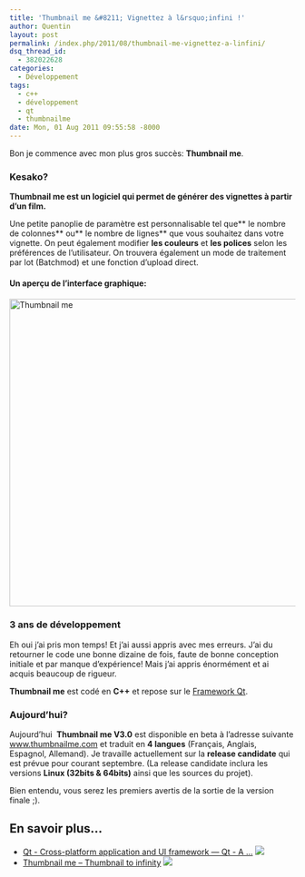 ```yaml
---
title: 'Thumbnail me &#8211; Vignettez à l&rsquo;infini !'
author: Quentin
layout: post
permalink: /index.php/2011/08/thumbnail-me-vignettez-a-linfini/
dsq_thread_id:
  - 382022628
categories:
  - Développement
tags:
  - c++
  - développement
  - qt
  - thumbnailme
date: Mon, 01 Aug 2011 09:55:58 -8000
---
```

Bon je commence avec mon plus gros succès: **Thumbnail me**.

### Kesako?

**Thumbnail me est un logiciel qui permet de générer des vignettes à partir d&rsquo;un film.**

Une petite panoplie de paramètre est personnalisable tel que** le nombre de colonnes** ou** le nombre de lignes** que vous souhaitez dans votre vignette. On peut également modifier **les couleurs** et **les polices** selon les préférences de l&rsquo;utilisateur. On trouvera également un mode de traitement par lot (Batchmod) et une fonction d&rsquo;upload direct.

#### Un aperçu de l&rsquo;interface graphique:

<div>
  <dl id="">
    <dt>
      <img title="Thumbnailme - Simple Conversion" src="http://www.thumbnailme.com/wp-content/themes/wp-coda/screenshots/simpleConversion.jpg" alt="Thumbnail me" width="1024" height="542" />
    </dt>
  </dl>
</div>

### 3 ans de développement

Eh oui j&rsquo;ai pris mon temps! Et j&rsquo;ai aussi appris avec mes erreurs. J&rsquo;ai du retourner le code une bonne dizaine de fois, faute de bonne conception initiale et par manque d&rsquo;expérience! Mais j&rsquo;ai appris énormément et ai acquis beaucoup de rigueur.

**Thumbnail me** est codé en **C++** et repose sur le <a href="http://qt.nokia.com/" target="_blank">Framework Qt</a>.

### Aujourd’hui?

Aujourd&rsquo;hui  **Thumbnail me V3.0** est disponible en beta à l&rsquo;adresse suivante <a href="http://www.thumbnailme.com" target="_blank">www.thumbnailme.com</a> et traduit en **4 langues** (Français, Anglais, Espagnol, Allemand). Je travaille actuellement sur la **release candidate** qui est prévue pour courant septembre. (La release candidate inclura les versions **Linux (32bits & 64bits)** ainsi que les sources du projet).

Bien entendu, vous serez les premiers avertis de la sortie de la version finale ;).

## En savoir plus&#8230;

*   <a href="http://qt.nokia.com/" title="Qt - Cross-platform application and UI framework — Qt - A ..." rel="nofollow">Qt - Cross-platform application and UI framework — Qt - A ...</a> ![][1]
*   <a href="http://thumbnailme.sourceforge.net/" title="Thumbnail me – Thumbnail to infinity" rel="nofollow">Thumbnail me – Thumbnail to infinity</a> ![][1]

 [1]: http://blog.quentinrousseau.fr/wp-content/plugins/netblog/images/external-link-ltr-icon.png
